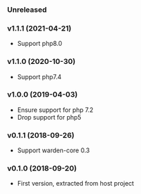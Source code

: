 ### Unreleased

### v1.1.1 (2021-04-21)

* Support php8.0

### v1.1.0 (2020-10-30)

* Support php7.4

### v1.0.0 (2019-04-03)

* Ensure support for php 7.2
* Drop support for php5

### v0.1.1 (2018-09-26)

* Support warden-core 0.3

### v0.1.0 (2018-09-20)

* First version, extracted from host project
